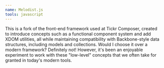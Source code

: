 ```yaml
---
name: Melodist.js
tools: javascript
---
```

This is a fork of the front-end framework used at Tickr Composer, created to introduce concepts such as a functional component system and add XDOM utilities, all while maintaining compatibility with Backbone-style data structures, including models and collections. Would I choose it over a modern framework? Definitely not! However, it's been an enjoyable experiment to work with these "low-level" concepts that we often take for granted in today's modern tools.
